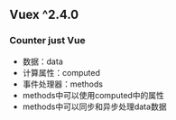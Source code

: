 ## Vuex ^2.4.0

### Counter just Vue
+ 数据：data
+ 计算属性：computed
+ 事件处理器：methods
+ methods中可以使用computed中的属性
+ methods中可以同步和异步处理data数据
